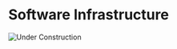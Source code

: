 # Software Infrastructure


![Under Construction](https://www.imagensanimadas.com/data/media/695/em-construcao-imagem-animada-0035.gif)  
